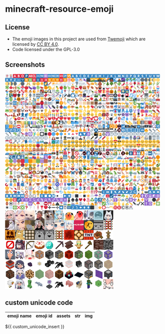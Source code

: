 # minecraft-resource-emoji

## License

* The emoji images in this project are used from [Twemoji](https://twemoji.twitter.com/) which are licensed by [CC BY 4.0](https://creativecommons.org/licenses/by/4.0/).
* Code licensed under the GPL-3.0

## Screenshots

![](.github/emojis.png)
<br />
![](.github/discord-emojis.png)

## custom unicode code

| emoji name | emoji id | **assets** |  str  |  img  |
| :--------: | :------: | :--------: | :---: | :---: |
${{ custom_unicode_insert }}
